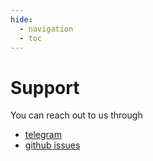 ```yaml
---
hide:
  - navigation
  - toc
---
```

# Support

You can reach out to us through

- [telegram](https://t.me/repotrade)
- [github issues](https://github.com/repotrade)

